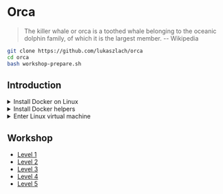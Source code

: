 # Orca

> The killer whale or orca is a toothed whale belonging to the oceanic dolphin family, of which it is the largest member.
> -- Wikipedia

```bash
git clone https://github.com/lukaszlach/orca
cd orca
bash workshop-prepare.sh
```

## Introduction

<details><summary>Install Docker on Linux</summary>
<p>

```bash
# Install Docker 18.09
curl -fsSL https://get.docker.com | VERSION=18.09 CHANNEL=stable sh

# Install Docker under your $HOME as a non-root
curl -fsSL https://get.docker.com/rootless | sh
```

</p>
</details>

<details><summary>Install Docker helpers</summary>
<p>

```bash
# Windows
$ Set-ExecutionPolicy RemoteSigned
$ Install-Module posh-docker
$ Import-Module posh-docker

# Mac
$ brew tap homebrew/completions
$ brew install docker-completion
$ brew install docker-compose-completion

# Linux
$ apt install bash-completion
$ curl https://raw.githubusercontent.com/docker/docker-ce/master/components/cli/contrib/completion/bash/docker -o /etc/bash_completion.d/docker.sh
```

</p>
</details>

<details><summary>Enter Linux virtual machine</summary>
<p>

```bash
# Windows and Mac
$ docker run -it --rm --privileged --pid=host justincormack/nsenter1

# Mac
$ screen ~/Library/Containers/com.docker.docker/Data/vms/0/tty
```

</p>
</details>

## Workshop

* [Level 1](LEVEL1.md)
* [Level 2](LEVEL2.md)
* [Level 3](LEVEL3.md)
* [Level 4](LEVEL4.md)
* [Level 5](LEVEL5.md)